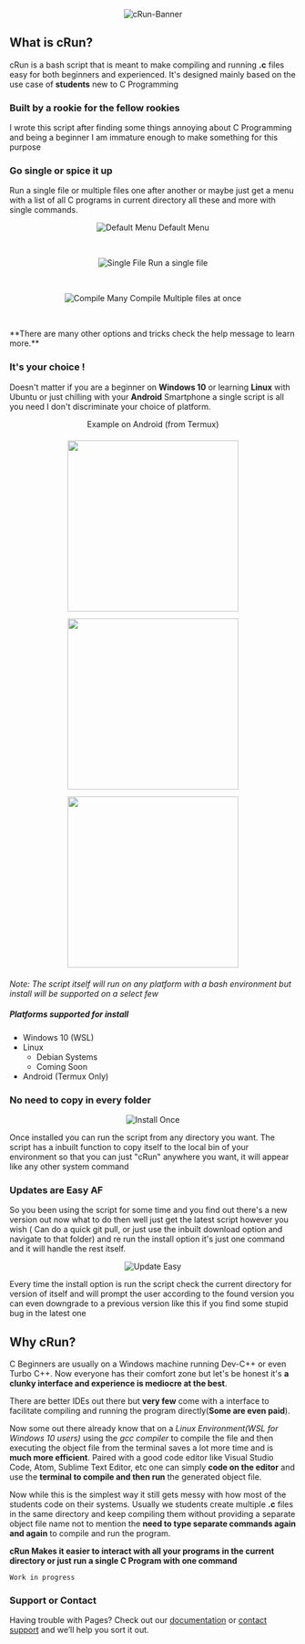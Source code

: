 <p align="center">
  <img src="https://i.ibb.co/wYD0TKy/c-Run-image.png" alt="cRun-Banner"/>
</p>

## What is cRun?

cRun is a bash script that is meant to make compiling and running **.c** files easy for both beginners and experienced. It's designed mainly based on the use case of **students** new to C Programming

### Built by a rookie for the fellow rookies

I wrote this script after finding some things annoying about C Programming and being a beginner I am immature enough to make something for this purpose

### Go single or spice it up

Run a single file or multiple files one after another or maybe just get a menu with a list of all C programs in current directory all these and more with single commands.

<p align="center">
  <img src="https://i.ibb.co/hCPZSPv/Menu-Default.gif" alt="Default Menu"/>
  Default Menu
</p>
<p>&nbsp;</p>
<p align="center">
  <img src="https://i.ibb.co/NYhcD54/Single-File.gif" alt="Single File"/>
  Run a single file
</p>
<p>&nbsp;</p>
<p align="center">
  <img src="https://i.ibb.co/KzLqwF6/Multi-Compile.gif" alt="Compile Many"/>
  Compile Multiple files at once
</p>
<p>&nbsp;</p>
**There are many other options and tricks check the help message to learn more.**

### It's your choice !

Doesn't matter if you are a beginner on **Windows 10** or learning **Linux** with Ubuntu or just chilling with your **Android** Smartphone a single script is all you need I don't discriminate your choice of platform.
<p align ="center">Example on Android (from Termux)</p>
<p float="left" align ="center">
  <img src="https://i.ibb.co/WnKXX9n/Termux-Install.jpg" width="300" style="padding: 6px" />
  <img src="https://i.ibb.co/JsDtHxy/Termux.jpg" width="300" style="padding: 6px" /> 
  <img src="https://i.ibb.co/JCwzJsP/Termux-Run.jpg" width="300" style="padding: 6px" />
</p>

_Note: The script itself will run on any platform with a bash environment but install will be supported on a select few_

##### Platforms supported for install
- Windows 10 (WSL)
- Linux
  - Debian Systems
  - Coming Soon
- Android (Termux Only)

### No need to copy in every folder

<p align="center">
  <img src="https://i.ibb.co/zs3gNqL/Install-fresh.gif" alt="Install Once"/>
</p>

Once installed you can run the script from any directory you want. The script has a inbuilt function to copy itself to the local bin of your environment so that you can just "cRun" anywhere you want, it will appear like any other system command

### Updates are Easy AF

So you been using the script for some time and you find out there's a new version out now what to do then well just get the latest script however you wish ( Can do a quick git pull, or just use the inbuilt download option and navigate to that folder) and re run the install option it's just one command and it will handle the rest itself.

<p align="center">
  <img src="https://i.ibb.co/jkxgzVD/Update-Higher-V.gif" alt="Update Easy"/>
</p>

Every time the install option is run the script check the current directory for version of itself and will prompt the user according to the found version you can even downgrade to a previous version like this if you find some stupid bug in the latest one


## Why cRun?

C Beginners are usually on a Windows machine running Dev-C++ or even Turbo C++. Now everyone has their comfort zone but let's be honest it's **a clunky interface and experience is mediocre at the best**.

There are better IDEs out there but **very few** come with a interface to facilitate compiling and running the program directly(**Some are even paid**).

Now some out there already know that on a _Linux Environment(WSL for Windows 10 users)_ using the _gcc compiler_ to compile the file and then executing the object file from the terminal saves a lot more time and is **much more efficient**. Paired with a good code editor like Visual Studio Code, Atom, Sublime Text Editor, etc one can simply **code on the editor** and use the **terminal to compile and then run** the generated object file.

Now while this is the simplest way it still gets messy with how most of the students code on their systems. Usually we students create multiple **.c** files in the same directory and keep compiling them without providing a separate object file name not to mention the **need to type separate commands again and again** to compile and run the program.

**cRun Makes it easier to interact with all your programs in the current directory or just run a single C Program with one command**


```
Work in progress
```


### Support or Contact

Having trouble with Pages? Check out our
[documentation](https://help.github.com/categories/github-pages-basics/) or
[contact support](https://github.com/contact) and we’ll help you sort it out.
